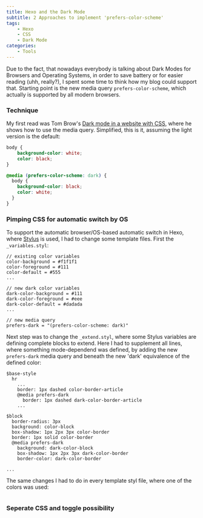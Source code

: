 ```yaml
---
title: Hexo and the Dark Mode
subtitle: 2 Approaches to implement 'prefers-color-scheme'
tags:
    - Hexo
    - CSS
    - Dark Mode
categories: 
    - Tools
---
```


Due to the fact, that nowadays everybody is talking about Dark Modes for Browsers and Operating Systems, in order to save battery or for easier reading (uhh, really?), I spent some time to think how my blog could support that. Starting point is the new media query ``prefers-color-scheme``, which actually is supported by all modern browsers.

### Technique

My first read was Tom Brow's [Dark mode in a website with CSS](https://tombrow.com/dark-mode-website-css), where he shows how to use the media query. Simplified, this is it, assuming the light version is the default:

```css
body {
    background-color: white;
    color: black;
}

@media (prefers-color-scheme: dark) {
  body {
    background-color: black;
    color: white;
  }
}
```

### Pimping CSS for automatic switch by OS

To support the automatic browser/OS-based automatic switch in Hexo, where [Stylus](http://stylus-lang.com/) is used, I had to change some template files. First the ```_variables.styl```:

```styl
// existing color variables
color-background = #f1f1f1
color-foreground = #111
color-default = #555
...

// new dark color variables
dark-color-background = #111
dark-color-foreground = #eee
dark-color-default = #dadada
...

// new media query
prefers-dark = "(prefers-color-scheme: dark)"
```

Next step was to change the ```_extend.styl```, where some Stylus variables are defining complete blocks to extend. Here I had to supplement all lines, where something mode-dependend was defined, by adding the new ```prefers-dark``` media query and beneath the new 'dark' equivalence of the defined color:

```styl
$base-style
  hr
    ...
    border: 1px dashed color-border-article
    @media prefers-dark
      border: 1px dashed dark-color-border-article
    ...

$block
  border-radius: 3px
  background: color-block
  box-shadow: 1px 2px 3px color-border
  border: 1px solid color-border
  @media prefers-dark
    background: dark-color-block
    box-shadow: 1px 2px 3px dark-color-border
    border-color: dark-color-border

...
```

The same changes I had to do in every template styl file, where one of the colors was used:

```styl

```

### Seperate CSS and toggle possibility